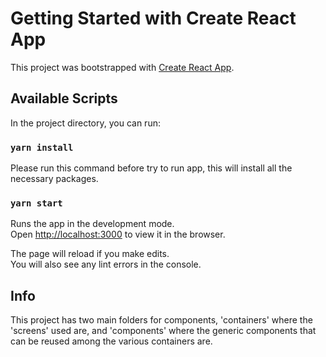 # Getting Started with Create React App

This project was bootstrapped with [Create React App](https://github.com/facebook/create-react-app).

## Available Scripts

In the project directory, you can run:

### `yarn install`
Please run this command before try to run app, this will install all the necessary packages.

### `yarn start`

Runs the app in the development mode.\
Open [http://localhost:3000](http://localhost:3000) to view it in the browser.

The page will reload if you make edits.\
You will also see any lint errors in the console.

## Info

This project has two main folders for components, 'containers' where the 'screens' used are, and 'components' where the generic components that can be reused among the various containers are.
